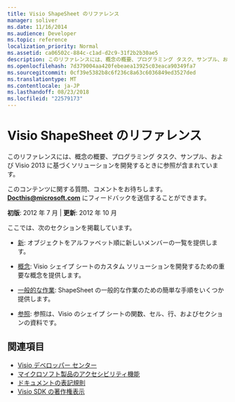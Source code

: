 ```yaml
---
title: Visio ShapeSheet のリファレンス
manager: soliver
ms.date: 11/16/2014
ms.audience: Developer
ms.topic: reference
localization_priority: Normal
ms.assetid: ca06502c-884c-c1ad-d2c9-31f2b2b30ae5
description: このリファレンスには、概念の概要、プログラミング タスク、サンプル、および Visio 2013 に基づくソリューションを開発するときに参照が含まれています。
ms.openlocfilehash: 7d379004aa420febeaea13925c03eaca90349fa7
ms.sourcegitcommit: 0cf39e5382b8c6f236c8a63c6036849ed3527ded
ms.translationtype: MT
ms.contentlocale: ja-JP
ms.lasthandoff: 08/23/2018
ms.locfileid: "22579173"
---
```

# <a name="visio-shapesheet-reference"></a>Visio ShapeSheet のリファレンス

このリファレンスには、概念の概要、プログラミング タスク、サンプル、および Visio 2013 に基づくソリューションを開発するときに参照が含まれています。
  
このコンテンツに関する質問、コメントをお待ちします。 **[Docthis@microsoft.com](mailto:docthis@microsoft.com)** にフィードバックを送信することができます。 
  
 **初版**: 2012 年 7 月 | **更新**: 2012 年 10 月
  
ここでは、次のセクションを掲載しています。
  
- [新](what-s-new-for-visio-shapesheet-developers.md): オブジェクトをアルファベット順に新しいメンバーの一覧を提供します。
    
- [概念](concepts-visio-shapesheet.md): Visio シェイプ シートのカスタム ソリューションを開発するための重要な概念を提供します。
    
- [一般的な作業](common-tasks-visio-shapesheet.md): ShapeSheet の一般的な作業のための簡単な手順をいくつか提供します。
    
- [参照](reference-visio-shapesheet.md): 参照は、Visio のシェイプ シートの関数、セル、行、およびセクションの資料です。
    
## <a name="see-also"></a>関連項目

- [Visio デベロッパー センター](http://msdn.microsoft.com/en-us/office/aa905478.aspx)    
- [マイクロソフト製品のアクセシビリティ機能](http://www.microsoft.com/enable/products/default.aspx)    
- [ドキュメントの表記規則](http://msdn.microsoft.com/en-us/office/aa905365.aspx)   
- [Visio SDK の著作権表示](visio-sdk-copyright-notice.md)

    

